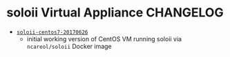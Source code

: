 # soloii Virtual Appliance CHANGELOG

- [`soloii-centos7-20170626`](https://github.com/NCAR/lrose-soloii/commit/454e7a)
  - initial working version of CentOS VM running soloii via `ncareol/soloii` Docker image
